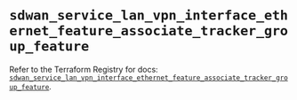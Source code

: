 # `sdwan_service_lan_vpn_interface_ethernet_feature_associate_tracker_group_feature`

Refer to the Terraform Registry for docs: [`sdwan_service_lan_vpn_interface_ethernet_feature_associate_tracker_group_feature`](https://registry.terraform.io/providers/ciscodevnet/sdwan/0.8.0/docs/resources/service_lan_vpn_interface_ethernet_feature_associate_tracker_group_feature).
